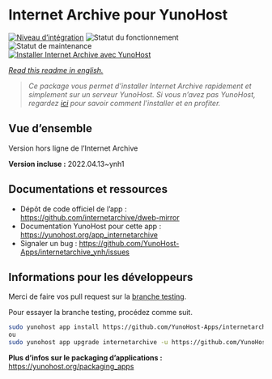 <!--
N.B.: This README was automatically generated by https://github.com/YunoHost/apps/tree/master/tools/README-generator
It shall NOT be edited by hand.
-->

# Internet Archive pour YunoHost

[![Niveau d’intégration](https://dash.yunohost.org/integration/internetarchive.svg)](https://dash.yunohost.org/appci/app/internetarchive) ![Statut du fonctionnement](https://ci-apps.yunohost.org/ci/badges/internetarchive.status.svg) ![Statut de maintenance](https://ci-apps.yunohost.org/ci/badges/internetarchive.maintain.svg)  
[![Installer Internet Archive avec YunoHost](https://install-app.yunohost.org/install-with-yunohost.svg)](https://install-app.yunohost.org/?app=internetarchive)

*[Read this readme in english.](./README.md)*

> *Ce package vous permet d’installer Internet Archive rapidement et simplement sur un serveur YunoHost.
Si vous n’avez pas YunoHost, regardez [ici](https://yunohost.org/#/install) pour savoir comment l’installer et en profiter.*

## Vue d’ensemble

Version hors ligne de l’Internet Archive

**Version incluse :** 2022.04.13~ynh1
## Documentations et ressources

* Dépôt de code officiel de l’app : <https://github.com/internetarchive/dweb-mirror>
* Documentation YunoHost pour cette app : <https://yunohost.org/app_internetarchive>
* Signaler un bug : <https://github.com/YunoHost-Apps/internetarchive_ynh/issues>

## Informations pour les développeurs

Merci de faire vos pull request sur la [branche testing](https://github.com/YunoHost-Apps/internetarchive_ynh/tree/testing).

Pour essayer la branche testing, procédez comme suit.

``` bash
sudo yunohost app install https://github.com/YunoHost-Apps/internetarchive_ynh/tree/testing --debug
ou
sudo yunohost app upgrade internetarchive -u https://github.com/YunoHost-Apps/internetarchive_ynh/tree/testing --debug
```

**Plus d’infos sur le packaging d’applications :** <https://yunohost.org/packaging_apps>